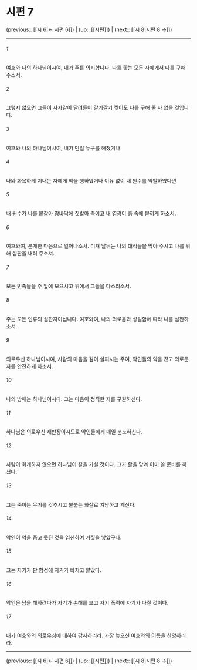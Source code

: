 # 시편 7

(previous:: [[시 6|← 시편 6]]) | (up:: [[시편]]) | (next:: [[시 8|시편 8 →]])

***




###### 1 

여호와 나의 하나님이시여, 내가 주를 의지합니다. 나를 쫓는 모든 자에게서 나를 구해 주소서. 



###### 2 

그렇지 않으면 그들이 사자같이 달려들어 갈기갈기 찢어도 나를 구해 줄 자 없을 것입니다. 



###### 3 

여호와 나의 하나님이시여, 내가 만일 누구를 해쳤거나 



###### 4 

나와 화목하게 지내는 자에게 악을 행하였거나 이유 없이 내 원수를 약탈하였다면 



###### 5 

내 원수가 나를 붙잡아 땅바닥에 짓밟아 죽이고 내 영광이 흙 속에 묻히게 하소서. 



###### 6 

여호와여, 분개한 마음으로 일어나소서. 미쳐 날뛰는 나의 대적들을 막아 주시고 나를 위해 심판을 내려 주소서. 



###### 7 

모든 민족들을 주 앞에 모으시고 위에서 그들을 다스리소서. 



###### 8 

주는 모든 인류의 심판자이십니다. 여호와여, 나의 의로움과 성실함에 따라 나를 심판하소서. 



###### 9 

의로우신 하나님이시여, 사람의 마음을 깊이 살피시는 주여, 악인들의 악을 끊고 의로운 자를 안전하게 하소서. 



###### 10 

나의 방패는 하나님이시다. 그는 마음이 정직한 자를 구원하신다. 



###### 11 

하나님은 의로우신 재판장이시므로 악인들에게 매일 분노하신다. 



###### 12 

사람이 회개하지 않으면 하나님이 칼을 가실 것이다. 그가 활을 당겨 이미 쏠 준비를 하셨다. 



###### 13 

그는 죽이는 무기를 갖추시고 불붙는 화살로 겨냥하고 계신다. 



###### 14 

악인이 악을 품고 못된 것을 임신하여 거짓을 낳았구나. 



###### 15 

그는 자기가 판 함정에 자기가 빠지고 말았다. 



###### 16 

악인은 남을 해하려다가 자기가 손해를 보고 자기 폭력에 자기가 다칠 것이다. 



###### 17 

내가 여호와의 의로우심에 대하여 감사하리라. 가장 높으신 여호와의 이름을 찬양하리라.

***

(previous:: [[시 6|← 시편 6]]) | (up:: [[시편]]) | (next:: [[시 8|시편 8 →]])
